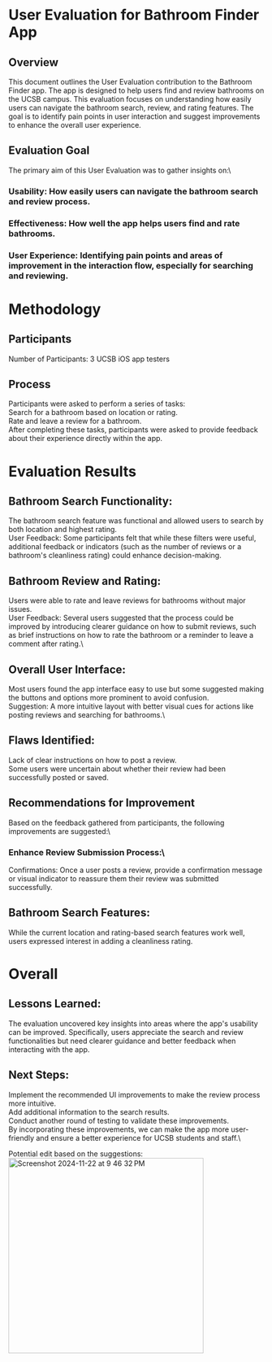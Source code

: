 # User Evaluation for Bathroom Finder App
## Overview
This document outlines the User Evaluation contribution to the Bathroom Finder app. The app is designed to help users find and review bathrooms on the UCSB campus. This evaluation focuses on understanding how easily users can navigate the bathroom search, review, and rating features. The goal is to identify pain points in user interaction and suggest improvements to enhance the overall user experience.

## Evaluation Goal
The primary aim of this User Evaluation was to gather insights on:\

### Usability: How easily users can navigate the bathroom search and review process.
### Effectiveness: How well the app helps users find and rate bathrooms.
### User Experience: Identifying pain points and areas of improvement in the interaction flow, especially for searching and reviewing.
# Methodology
## Participants
Number of Participants: 3 UCSB iOS app testers 
## Process
Participants were asked to perform a series of tasks:\
Search for a bathroom based on location or rating.\
Rate and leave a review for a bathroom.\
After completing these tasks, participants were asked to provide feedback about their experience directly within the app.
# Evaluation Results
## Bathroom Search Functionality:

The bathroom search feature was functional and allowed users to search by both location and highest rating.\
User Feedback: Some participants felt that while these filters were useful, additional feedback or indicators (such as the number of reviews or a bathroom's cleanliness rating) could enhance decision-making.
## Bathroom Review and Rating:

Users were able to rate and leave reviews for bathrooms without major issues.\
User Feedback: Several users suggested that the process could be improved by introducing clearer guidance on how to submit reviews, such as brief instructions on how to rate the bathroom or a reminder to leave a comment after rating.\
## Overall User Interface:

Most users found the app interface easy to use but some suggested making the buttons and options more prominent to avoid confusion.\
Suggestion: A more intuitive layout with better visual cues for actions like posting reviews and searching for bathrooms.\
## Flaws Identified:
Lack of clear instructions on how to post a review.\
Some users were uncertain about whether their review had been successfully posted or saved.

## Recommendations for Improvement
Based on the feedback gathered from participants, the following improvements are suggested:\

### Enhance Review Submission Process:\

Confirmations: Once a user posts a review, provide a confirmation message or visual indicator to reassure them their review was submitted successfully.
## Bathroom Search Features:

While the current location and rating-based search features work well, users expressed interest in adding a cleanliness rating.


# Overall
## Lessons Learned:
The evaluation uncovered key insights into areas where the app's usability can be improved. Specifically, users appreciate the search and review functionalities but need clearer guidance and better feedback when interacting with the app.

## Next Steps:
Implement the recommended UI improvements to make the review process more intuitive.\
Add additional information to the search results.\
Conduct another round of testing to validate these improvements.\
By incorporating these improvements, we can make the app more user-friendly and ensure a better experience for UCSB students and staff.\


Potential edit based on the suggestions:
<img width="384" alt="Screenshot 2024-11-22 at 9 46 32 PM" src="https://github.com/user-attachments/assets/7100b6cc-581a-4127-b128-de0789308103">




